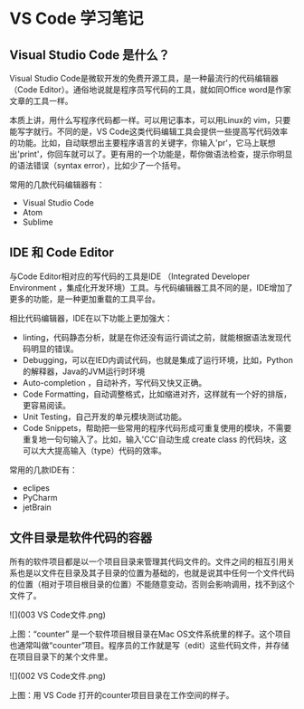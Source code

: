# VS Code 学习笔记



## Visual Studio Code 是什么？

Visual Studio Code是微软开发的免费开源工具，是一种最流行的代码编辑器 （Code Editor）。通俗地说就是程序员写代码的工具，就如同Office word是作家文章的工具一样。

本质上讲，用什么写程序代码都一样。可以用记事本，可以用Linux的 vim，只要能写字就行。不同的是，VS Code这类代码编辑工具会提供一些提高写代码效率的功能。比如，自动联想出主要程序语言的关键字，你输入'pr'，它马上联想出'print'，你回车就可以了。更有用的一个功能是，帮你做语法检查，提示你明显的语法错误（syntax error），比如少了一个括号。

常用的几款代码编辑器有：

- Visual Studio Code
- Atom
- Sublime



## IDE 和 Code Editor

与Code Editor相对应的写代码的工具是IDE （Integrated Developer Environment ，集成化开发环境）工具。与代码编辑器工具不同的是，IDE增加了更多的功能，是一种更加重载的工具平台。

相比代码编辑器，IDE在以下功能上更加强大：

- linting，代码静态分析，就是在你还没有运行调试之前，就能根据语法发现代码明显的错误。
- Debugging，可以在IED内调试代码，也就是集成了运行环境，比如，Python的解释器，Java的JVM运行时环境
- Auto-completion ，自动补齐，写代码又快又正确。
- Code Formatting，自动调整格式，比如缩进对齐，这样就有一个好的排版，更容易阅读。
- Unit Testing，自己开发的单元模块测试功能。
- Code Snippets，帮助把一些常用的程序代码形成可重复使用的模块，不需要重复地一句句输入了。比如，输入'CC'自动生成 create class 的代码块，这可以大大提高输入（type）代码的效率。

常用的几款IDE有：

- eclipes
- PyCharm
- jetBrain



## 文件目录是软件代码的容器

所有的软件项目都是以一个项目目录来管理其代码文件的。文件之间的相互引用关系也是以文件在目录及其子目录的位置为基础的，也就是说其中任何一个文件代码的位置（相对于项目根目录的位置）不能随意变动，否则会影响调用，找不到这个文件了。

![](003 VS Code文件.png)

上图：“counter” 是一个软件项目根目录在Mac OS文件系统里的样子。这个项目也通常叫做“counter”项目。程序员的工作就是写（edit）这些代码文件，并存储在项目目录下的某个文件里。

![](002 VS Code文件.png)

上图：用 VS Code 打开的counter项目目录在工作空间的样子。


